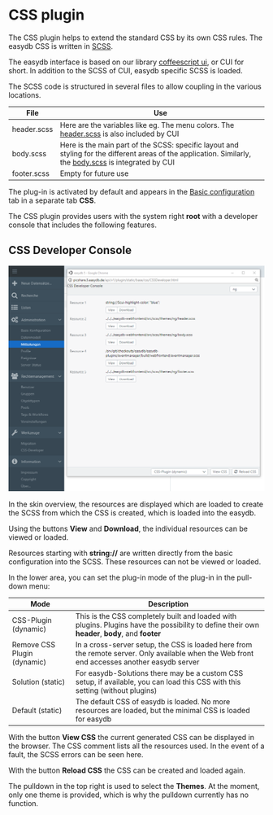 # CSS plugin

The CSS plugin helps to extend the standard CSS by its own CSS rules. The easydb CSS is written in [SCSS](http://sass-lang.com/).

The easydb interface is based on our library [coffeescript ui](https://github.com/programmfabrik/coffeescript-ui), or CUI for short. In addition to the SCSS of CUI, easydb specific SCSS is loaded.

The SCSS code is structured in several files to allow coupling in the various locations.

| File | Use |
| - | - |
| header.scss | Here are the variables like eg. The menu colors. The [header.scss](https://github.com/programfabrik/coffeescript-ui/blob/master/src/scss/themes/ng/header.scss) is also included by CUI
| body.scss | Here is the main part of the SCSS: specific layout and styling for the different areas of the application. Similarly, the [body.scss](https://github.com/programfabrik/coffeescript-ui/blob/master/src/scss/themes/ng/body.scss) is integrated by CUI
| footer.scss | Empty for future use

The plug-in is activated by default and appears in the [Basic configuration](../base-config/base-config.md#design) tab in a separate tab **CSS**.

The CSS plugin provides users with the system right **root** with a developer console that includes the following features.

## CSS Developer Console

![CSS Developer Console](cssdeveloper.png)

In the skin overview, the resources are displayed which are loaded to create the SCSS from which the CSS is created, which is loaded into the easydb.

Using the buttons **View** and **Download**, the individual resources can be viewed or loaded.

Resources starting with **string://** are written directly from the basic configuration into the SCSS. These resources can not be viewed or loaded.

In the lower area, you can set the plug-in mode of the plug-in in the pull-down menu:

| Mode | Description |
| - | - |
| CSS-Plugin (dynamic) | This is the CSS completely built and loaded with plugins. Plugins have the possibility to define their own **header**, **body**, and **footer**
| Remove CSS Plugin (dynamic) | In a cross-server setup, the CSS is loaded here from the remote server. Only available when the Web front end accesses another easydb server
| Solution (static) | For easydb-Solutions there may be a custom CSS setup, if available, you can load this CSS with this setting (without plugins)
| Default (static) | The default CSS of easydb is loaded. No more resources are loaded, but the minimal CSS is loaded for easydb

With the button **View CSS** the current generated CSS can be displayed in the browser. The CSS comment lists all the resources used. In the event of a fault, the SCSS errors can be seen here.

With the button **Reload CSS** the CSS can be created and loaded again.

The pulldown in the top right is used to select the **Themes**. At the moment, only one theme is provided, which is why the pulldown currently has no function.